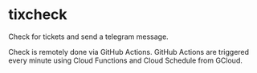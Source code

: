 # tixcheck
Check for tickets and send a telegram message. 

Check is remotely done via GitHub Actions. GitHub Actions are triggered every minute using Cloud Functions and Cloud Schedule from GCloud.